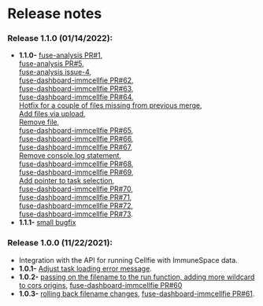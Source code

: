# Release notes

### Release 1.1.0 (01/14/2022):
* <b>1.1.0-</b> [fuse-analysis PR#1](https://github.com/RENCI/fuse-analysis/pull/1),<br/>
[fuse-analysis PR#5](https://github.com/RENCI/fuse-analysis/pull/5),<br/>
[fuse-analysis issue-4](https://github.com/RENCI/fuse-analysis/issues/4),<br/>
[fuse-dashboard-immcellfie PR#62](https://github.com/RENCI/fuse-dashboard-immcellfie/pull/62),<br/>
[fuse-dashboard-immcellfie PR#63](https://github.com/RENCI/fuse-dashboard-immcellfie/pull/63),<br/>
[fuse-dashboard-immcellfie PR#64](https://github.com/RENCI/fuse-dashboard-immcellfie/pull/64),<br/>
[Hotfix for a couple of files missing from previous merge](https://github.com/RENCI/fuse-dashboard-immcellfie/commit/625e85592113f16add359e49ed765e7e5fc5509d),<br/>
[Add files via upload](https://github.com/RENCI/fuse-dashboard-immcellfie/commit/a2bac4dcf72a76183951300f0b7c218b8feb1b6a),<br/>
[Remove file](https://github.com/RENCI/fuse-dashboard-immcellfie/commit/9b62c9011d2d42d7661fbfe8cccee9327c5c5a31),<br/>
[fuse-dashboard-immcellfie PR#65](https://github.com/RENCI/fuse-dashboard-immcellfie/pull/65),<br/>
[fuse-dashboard-immcellfie PR#66](https://github.com/RENCI/fuse-dashboard-immcellfie/pull/66),<br/>
[fuse-dashboard-immcellfie PR#67](https://github.com/RENCI/fuse-dashboard-immcellfie/pull/67),<br/>
[Remove console.log statement](https://github.com/RENCI/fuse-dashboard-immcellfie/commit/bbbbbb7d00b1c106ac533c2e132eb3ca68101e0e),<br/>
[fuse-dashboard-immcellfie PR#68](https://github.com/RENCI/fuse-dashboard-immcellfie/pull/68),<br/>
[fuse-dashboard-immcellfie PR#69](https://github.com/RENCI/fuse-dashboard-immcellfie/pull/69),<br/>
[Add pointer to task selection](https://github.com/RENCI/fuse-dashboard-immcellfie/commit/3648c5c25cf9946e569dd452f0d343d9e79502f1),<br/>
[fuse-dashboard-immcellfie PR#70](https://github.com/RENCI/fuse-dashboard-immcellfie/pull/70),<br/>
[fuse-dashboard-immcellfie PR#71](https://github.com/RENCI/fuse-dashboard-immcellfie/pull/71),<br/>
[fuse-dashboard-immcellfie PR#72](https://github.com/RENCI/fuse-dashboard-immcellfie/pull/72),<br/>
[fuse-dashboard-immcellfie PR#73](https://github.com/RENCI/fuse-dashboard-immcellfie/pull/73). 
* <b>1.1.1-</b> [small bugfix](https://github.com/RENCI/fuse-analysis/commit/2b1f93941f14bf090a54682d8121c1f4b6daa61a)

### Release 1.0.0 (11/22/2021):
* Integration with the API for running Cellfie with ImmuneSpace data.
* <b>1.0.1-</b> [Adjust task loading error message](https://github.com/RENCI/fuse-dashboard-immcellfie/commit/799eb7f49f3f026fced9b004d1322a28fd7ca5cb).
* <b>1.0.2-</b> [passing on the filename to the run function, adding more wildcard to cors origins](https://github.com/RENCI/fuse-analysis/commit/0be15e353fff13e882451dc276e0e704a44a55c4), [fuse-dashboard-immcellfie PR#60](https://github.com/RENCI/fuse-dashboard-immcellfie/pull/60)
* <b>1.0.3-</b> [rolling back filename changes](https://github.com/RENCI/fuse-analysis/commit/5eaa0aa74c0d73ec7d4f37305e544147c21894c6), [fuse-dashboard-immcellfie PR#61](https://github.com/RENCI/fuse-dashboard-immcellfie/pull/61).
